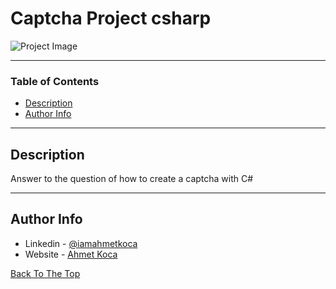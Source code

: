 # Captcha Project csharp

![Project Image](https://ahmetkoca.com.tr/captcha.png)



---

### Table of Contents


- [Description](#description)
- [Author Info](#author-info)

---

## Description

Answer to the question of how to create a captcha with C#



---











## Author Info

- Linkedin - [@iamahmetkoca](https://www.linkedin.com/in/iamahmetkoca/)
- Website - [Ahmet Koca](https://ahmetkoca.com.tr)

[Back To The Top](#read-me-template)
